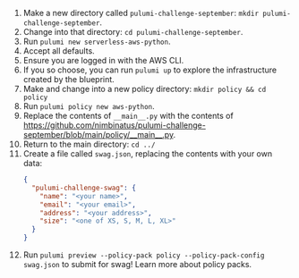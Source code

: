 1. Make a new directory called `pulumi-challenge-september`: `mkdir pulumi-challenge-september`.
2. Change into that directory: `cd pulumi-challenge-september`.
3. Run `pulumi new serverless-aws-python`.
4. Accept all defaults.
5. Ensure you are logged in with the AWS CLI.
6. If you so choose, you can run `pulumi up` to explore the infrastructure created by the blueprint.
7. Make and change into a new policy directory: `mkdir policy && cd policy`
8. Run `pulumi policy new aws-python`.
9. Replace the contents of `__main__.py` with the contents of https://github.com/nimbinatus/pulumi-challenge-september/blob/main/policy/__main__.py.
10. Return to the main directory: `cd ../`
11. Create a file called `swag.json`, replacing the contents with your own data:
    ```json
    {
      "pulumi-challenge-swag": {
        "name": "<your name>",
        "email": "<your email>",
        "address": "<your address>",
        "size": "<one of XS, S, M, L, XL>"
      }
    }
    ```
12. Run `pulumi preview --policy-pack policy --policy-pack-config swag.json` to submit for swag! Learn more about policy packs.